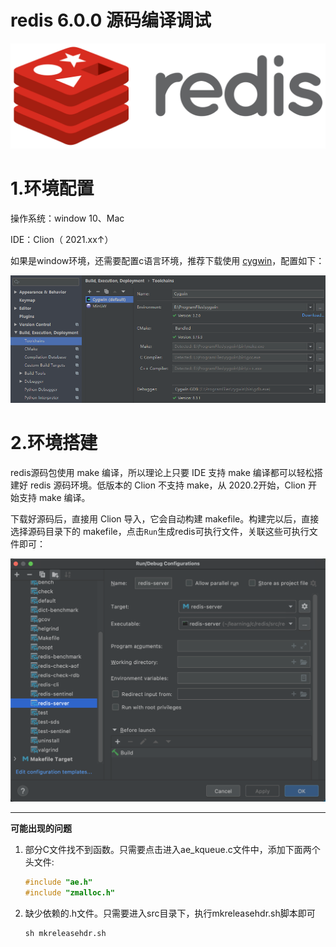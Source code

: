 # redis 6.0.0 源码编译调试

![](docs/logo.png)

# 1.环境配置

操作系统：window 10、Mac

IDE：Clion（ 2021.xx↑）

如果是window环境，还需要配置c语言环境，推荐下载使用 [cygwin](https://cygwin.com/install.html)，配置如下：

![](docs/config-clion.png)

# 2.环境搭建

redis源码包使用 make 编译，所以理论上只要 IDE 支持 make 编译都可以轻松搭建好 redis 源码环境。低版本的 Clion 不支持 make，从 2020.2开始，Clion 开始支持 make 编译。

下载好源码后，直接用 Clion 导入，它会自动构建 makefile。构建完以后，直接选择源码目录下的 makefile，点击`Run`生成redis可执行文件，关联这些可执行文件即可：

![](./docs/config-clion-2.png)

------

**可能出现的问题**

1. 部分C文件找不到函数。只需要点击进入ae_kqueue.c文件中，添加下面两个头文件:

   ```c
   #include "ae.h"
   #include "zmalloc.h"
   ```

2. 缺少依赖的.h文件。只需要进入src目录下，执行mkreleasehdr.sh脚本即可

   ```shell
   sh mkreleasehdr.sh

